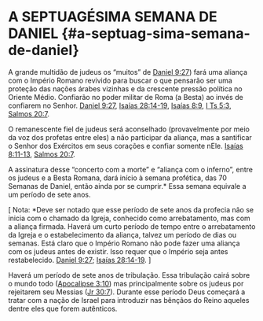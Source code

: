 # A SEPTUAGÉSIMA SEMANA DE DANIEL {#a-septuag-sima-semana-de-daniel}

A grande multidão de judeus os “muitos” de [Daniel 9:27](http://bibliaonline.com.br/acf/dn/9/27)) fará uma aliança com o Império Romano revivido para buscar o que pensarão ser uma proteção das nações árabes vizinhas e da crescente pressão política no Oriente Médio. Confiarão no poder militar de Roma (a Besta) ao invés de confiarem no Senhor. [Daniel 9:27](http://bibliaonline.com.br/acf/dn/9/27), [Isaías 28:14-19](http://bibliaonline.com.br/acf/is/28/14-19), [Isaías 8:9](http://bibliaonline.com.br/acf/is/8/9), [I Ts 5:3](http://bibliaonline.com.br/acf/1ts/5/3), [Salmos 20:7](http://bibliaonline.com.br/acf/sl/20/7).

O remanescente fiel de judeus será aconselhado (provavelmente por meio da voz dos profetas entre eles) a não participar da aliança, mas a santificar o Senhor dos Exércitos em seus corações e confiar somente nEle. [Isaías 8:11-13](http://bibliaonline.com.br/acf/is/8/11-13), [Salmos 20:7](http://bibliaonline.com.br/acf/sl/20/7).

A assinatura desse “concerto com a morte” e “aliança com o inferno”, entre os judeus e a Besta Romana, dará início à semana profética, das 70 Semanas de Daniel, então ainda por se cumprir.* Essa semana equivale a um período de sete anos.

[ Nota: *Deve ser notado que esse período de sete anos da profecia não se inicia com o chamado da Igreja, conhecido como arrebatamento, mas com a aliança firmada. Haverá um curto período de tempo entre o arrebatamento da Igreja e o estabelecimento da aliança, talvez um período de dias ou semanas. Está claro que o Império Romano não pode fazer uma aliança com os judeus antes de existir. Isso requer que o Império seja antes restabelecido. [Daniel 9:27](http://bibliaonline.com.br/acf/dn/9/27); [Isaías 28:14-19](http://bibliaonline.com.br/acf/is/28/14-19). ]

Haverá um período de sete anos de tribulação. Essa tribulação cairá sobre o mundo todo ([Apocalipse 3:10](http://bibliaonline.com.br/acf/ap/3/10)) mas principalmente sobre os judeus por rejeitarem seu Messias ([Jr 30:7](http://bibliaonline.com.br/acf/jr/30/7)). Durante esse período Deus começará a tratar com a nação de Israel para introduzir nas bênçãos do Reino aqueles dentre eles que forem autênticos.